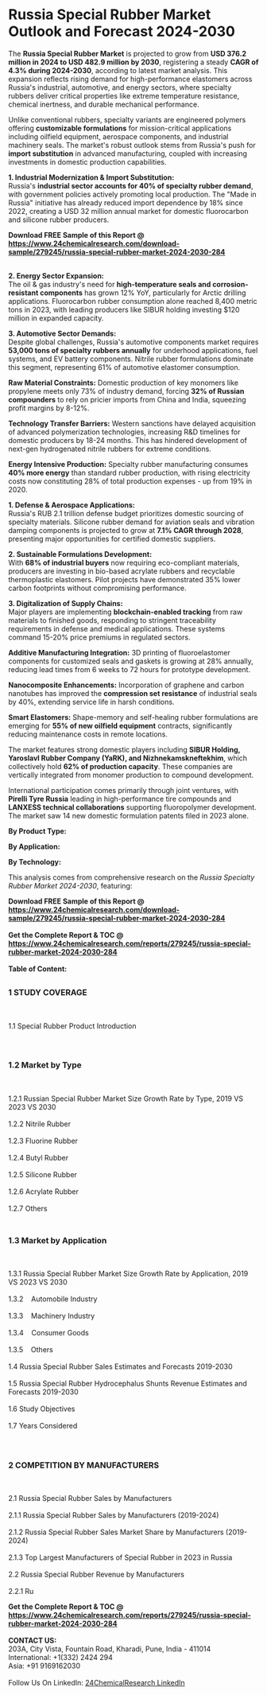 <h1>Russia Special Rubber Market Outlook and Forecast 2024-2030</h1><p>The <strong>Russia Special Rubber Market</strong> is projected to grow from <strong>USD 376.2 million in 2024 to USD 482.9 million by 2030</strong>, registering a steady <strong>CAGR of 4.3% during 2024-2030</strong>, according to latest market analysis. This expansion reflects rising demand for high-performance elastomers across Russia's industrial, automotive, and energy sectors, where specialty rubbers deliver critical properties like extreme temperature resistance, chemical inertness, and durable mechanical performance.</p><p>Unlike conventional rubbers, specialty variants are engineered polymers offering <strong>customizable formulations</strong> for mission-critical applications including oilfield equipment, aerospace components, and industrial machinery seals. The market's robust outlook stems from Russia's push for <strong>import substitution</strong> in advanced manufacturing, coupled with increasing investments in domestic production capabilities.</p><p><strong>1. Industrial Modernization &amp; Import Substitution:</strong><br>
Russia's <strong>industrial sector accounts for 40% of specialty rubber demand</strong>, with government policies actively promoting local production. The "Made in Russia" initiative has already reduced import dependence by 18% since 2022, creating a USD 32 million annual market for domestic fluorocarbon and silicone rubber producers.</p><div><b>Download FREE Sample of this Report @ 
            <a href="https://www.24chemicalresearch.com/download-sample/279245/russia-special-rubber-market-2024-2030-284">
            https://www.24chemicalresearch.com/download-sample/279245/russia-special-rubber-market-2024-2030-284</a></b></div><br><p><strong>2. Energy Sector Expansion:</strong><br>
The oil &amp; gas industry's need for <strong>high-temperature seals and corrosion-resistant components</strong> has grown 12% YoY, particularly for Arctic drilling applications. Fluorocarbon rubber consumption alone reached 8,400 metric tons in 2023, with leading producers like SIBUR holding investing $120 million in expanded capacity.</p><p><strong>3. Automotive Sector Demands:</strong><br>
Despite global challenges, Russia's automotive components market requires <strong>53,000 tons of specialty rubbers annually</strong> for underhood applications, fuel systems, and EV battery components. Nitrile rubber formulations dominate this segment, representing 61% of automotive elastomer consumption.</p><p><strong>Raw Material Constraints:</strong> Domestic production of key monomers like propylene meets only 73% of industry demand, forcing <strong>32% of Russian compounders</strong> to rely on pricier imports from China and India, squeezing profit margins by 8-12%.</p><p><strong>Technology Transfer Barriers:</strong> Western sanctions have delayed acquisition of advanced polymerization technologies, increasing R&amp;D timelines for domestic producers by 18-24 months. This has hindered development of next-gen hydrogenated nitrile rubbers for extreme conditions.</p><p><strong>Energy Intensive Production:</strong> Specialty rubber manufacturing consumes <strong>40% more energy</strong> than standard rubber production, with rising electricity costs now constituting 28% of total production expenses - up from 19% in 2020.</p><p><strong>1. Defense &amp; Aerospace Applications:</strong><br>
Russia's RUB 2.1 trillion defense budget prioritizes domestic sourcing of specialty materials. Silicone rubber demand for aviation seals and vibration damping components is projected to grow at <strong>7.1% CAGR through 2028</strong>, presenting major opportunities for certified domestic suppliers.</p><p><strong>2. Sustainable Formulations Development:</strong><br>
With <strong>68% of industrial buyers</strong> now requiring eco-compliant materials, producers are investing in bio-based acrylate rubbers and recyclable thermoplastic elastomers. Pilot projects have demonstrated 35% lower carbon footprints without compromising performance.</p><p><strong>3. Digitalization of Supply Chains:</strong><br>
Major players are implementing <strong>blockchain-enabled tracking</strong> from raw materials to finished goods, responding to stringent traceability requirements in defense and medical applications. These systems command 15-20% price premiums in regulated sectors.</p><p><strong>Additive Manufacturing Integration:</strong> 3D printing of fluoroelastomer components for customized seals and gaskets is growing at 28% annually, reducing lead times from 6 weeks to 72 hours for prototype development.</p><p><strong>Nanocomposite Enhancements:</strong> Incorporation of graphene and carbon nanotubes has improved the <strong>compression set resistance</strong> of industrial seals by 40%, extending service life in harsh conditions.</p><p><strong>Smart Elastomers:</strong> Shape-memory and self-healing rubber formulations are emerging for <strong>55% of new oilfield equipment</strong> contracts, significantly reducing maintenance costs in remote locations.</p><p>The market features strong domestic players including <strong>SIBUR Holding, Yaroslavl Rubber Company (YaRK), and Nizhnekamskneftekhim</strong>, which collectively hold <strong>62% of production capacity</strong>. These companies are vertically integrated from monomer production to compound development.</p><p>International participation comes primarily through joint ventures, with <strong>Pirelli Tyre Russia</strong> leading in high-performance tire compounds and <strong>LANXESS technical collaborations</strong> supporting fluoropolymer development. The market saw 14 new domestic formulation patents filed in 2023 alone.</p><p><strong>By Product Type:</strong></p><p><strong>By Application:</strong></p><p><strong>By Technology:</strong></p><p>This analysis comes from comprehensive research on the <em>Russia Specialty Rubber Market 2024-2030</em>, featuring:</p><div><b>Download FREE Sample of this Report @ 
            <a href="https://www.24chemicalresearch.com/download-sample/279245/russia-special-rubber-market-2024-2030-284">
            https://www.24chemicalresearch.com/download-sample/279245/russia-special-rubber-market-2024-2030-284</a></b></div><br><div><b>Get the Complete Report & TOC @ 
            <a href="https://www.24chemicalresearch.com/reports/279245/russia-special-rubber-market-2024-2030-284">
            https://www.24chemicalresearch.com/reports/279245/russia-special-rubber-market-2024-2030-284</a></b></div><br>
            <b>Table of Content:</b><p><h2><span style="font-size:16px"><strong>1 STUDY COVERAGE</strong></span></h2><br />
<p>1.1 Special Rubber Product Introduction</p><br />
<h2><span style="font-size:16px"><strong>1.2 Market by Type</strong></span></h2><br />
<p>1.2.1 Russian Special Rubber Market Size Growth Rate by Type, 2019 VS 2023 VS 2030<br /><br />
1.2.2 Nitrile Rubber&nbsp;&nbsp; &nbsp;<br /><br />
1.2.3 Fluorine Rubber<br /><br />
1.2.4 Butyl Rubber<br /><br />
1.2.5 Silicone Rubber<br /><br />
1.2.6 Acrylate Rubber<br /><br />
1.2.7 Others<br /><br />
<h2><span style="font-size:16px"><strong>1.3 Market by Application</strong></span></h2><br />
<p>1.3.1 Russia Special Rubber Market Size Growth Rate by Application, 2019 VS 2023 VS 2030<br /><br />
1.3.2&nbsp;&nbsp; &nbsp;Automobile Industry<br /><br />
1.3.3&nbsp;&nbsp; &nbsp;Machinery Industry<br /><br />
1.3.4&nbsp;&nbsp; &nbsp;Consumer Goods<br /><br />
1.3.5&nbsp;&nbsp; &nbsp;Others<br /><br />
1.4 Russia Special Rubber Sales Estimates and Forecasts 2019-2030<br /><br />
1.5 Russia Special Rubber Hydrocephalus Shunts Revenue Estimates and Forecasts 2019-2030<br /><br />
1.6 Study Objectives<br /><br />
1.7 Years Considered</p><br />
<h2><span style="font-size:16px"><strong>2 COMPETITION BY MANUFACTURERS</strong></span></h2><br />
<p>2.1 Russia Special Rubber Sales by Manufacturers<br /><br />
2.1.1 Russia Special Rubber Sales by Manufacturers (2019-2024)<br /><br />
2.1.2 Russia Special Rubber Sales Market Share by Manufacturers (2019-2024)<br /><br />
2.1.3 Top Largest Manufacturers of Special Rubber in 2023 in Russia<br /><br />
2.2 Russia Special Rubber Revenue by Manufacturers<br /><br />
2.2.1 Ru</p><div><b>Get the Complete Report & TOC @ 
            <a href="https://www.24chemicalresearch.com/reports/279245/russia-special-rubber-market-2024-2030-284">
            https://www.24chemicalresearch.com/reports/279245/russia-special-rubber-market-2024-2030-284</a></b></div><br><b>CONTACT US:</b><br>
            203A, City Vista, Fountain Road, Kharadi, Pune, India - 411014<br>
            International: +1(332) 2424 294<br>
            Asia: +91 9169162030 <br><br>
            Follow Us On LinkedIn: <a href="https://www.linkedin.com/company/24chemicalresearch/">24ChemicalResearch LinkedIn</a>